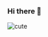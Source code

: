 ### Hi there 👋


![cute](https://user-images.githubusercontent.com/75819639/182730336-12fad3e2-7c2d-4a3f-b2bd-e47b5f95cdf1.jpg)
